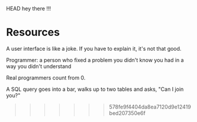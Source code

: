  HEAD
hey there 
!!!

# Resources
A user interface is like a joke. If you have to explain it, it's not that good.

Programmer: a person who fixed a problem you didn't know you had in a way you didn't understand

Real programmers count from 0.

A SQL query goes into a bar, walks up to two tables and asks, "Can I join you?"

>>>>>>> 578fe9f4404da8ea7120d9e12419bed207350e6f
